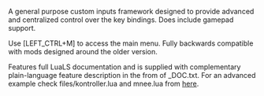 A general purpose custom inputs framework designed to provide advanced and centralized control over the key bindings. Does include gamepad support.

Use [LEFT_CTRL+M] to access the main menu. Fully backwards compatible with mods designed around the older version.

Features full LuaLS documentation and is supplied with complementary plain-language feature description in the from of _DOC.txt. For an advanced example check files/kontroller.lua and mnee.lua from [here](https://github.com/re-coilless/kappa).